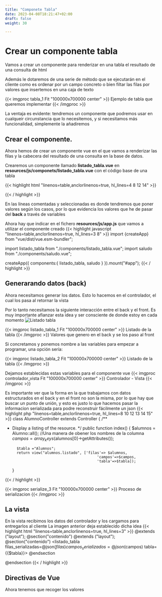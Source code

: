 ```yaml
---
title: "Componete Tabla"
date: 2023-04-08T18:21:47+02:00
draft: false
weight: 30

---
```


# Crear un componente tabla 

Vamos a crear un componente para renderizar en una tabla el resultado de una consulta de html

Además le dotaremos de una serie de método que se ejecutarán en el cliente como es ordenar por un campo concreto o bien filtar las filas por valores que insertemos en una caja de texto

{{< imgproc tabla_1 Fit "100000x700000 center" >}}
Ejemplo de tabla que queremos implementar
{{< /imgproc >}}


La ventaja es evidente: tendremos un componente que podremos usar en cualqueir circunstancia que lo necesitemos, y si necesitamos más funcionalidad, simplemente la añadiremos

## Crear el componente.

Ahora hemos de crear un componente vue en el que vamos a renderizar las  filas y la cabecera del resultado de una consulta en la base de datos.

Crearemos un componente llamado **listado_tabla.vue** en **resources/js/componets/listado_tabla.vue** con el código base de una tabla

{{< highlight html "linenos=table,anclorlinenos=true, hl_lines=4 8 12 14" >}}
<template>
<table>
    <caption>
        <!--Por ejemplo el nombre de la tabla-->
    </caption>
    <tr>
        <th>
            <!--Aquí las nombres de los campos -->
        </th>
    </tr>
    <tr> 
        <!--Tantas filas en la tabla como filas haya que listar-->
        <th>
        <!--De cada fila visualizo cada valor-->
        </th>
    </tr>
</table>
</template>

<script>
export default {
    name: "listado_tabla"
}
</script>

<style scoped>

</style>
{{< / highlight >}}

En las líneas comentadas y seleccionadas es donde tendremos que poner valores según los casos, por lo que evidencia los valores que he de pasar del **back** a través de variables

Ahora hay que indicar en el fichero **resources/js/app.js** que vamos a utilizar el componente creado
{{< highlight javascript "linenos=table,anclorlinenos=true, hl_lines=3 8" >}}
import {createApp} from "vue/dist/vue.esm-bundler";

import listado_tabla from "./components/listado_tabla.vue";
import saludo from "./components/saludo.vue";

createApp({
         components:{
                listado_tabla,
                saludo
         }
}).mount("#app");
{{< / highlight >}}
## Generarando datos (back)

Ahora necesitamos generar los datos. Esto lo hacemos en el controlador, el cual los pasa al retornar la vista

Por lo tanto necesitamos la siguiente interacción entre el back y el front. Es muy importante afianzar esta idea y ser consciente de donde estoy en cada momento
![Listado tabla](/images/listado_tabla_1.png)

{{< imgproc listado_tabla_1 Fit "100000x700000 center" >}}
Listado de la tabla
{{< /imgproc >}}
Valores que genero en el back y se los paso al front

Si concretamos y ponemos nombre a las variables para empezar a programar, una opción sería: 

{{< imgproc listado_tabla_2 Fit "100000x700000 center" >}}
Listado de la tabla
{{< /imgproc >}}

Dejamos establecidas estas variables para el componente vue
{{< imgproc controlador_vista Fit "100000x700000 center" >}}
Controlador - Vista
{{< /imgproc >}}

Es importante ver que la forma en la que trabajamos con datos estructurados en el back y en el front no son la misma, por lo que hay que buscar un punto de unión, y esto es justo lo que hacemos pasar la informacion serializada para podre reconstruir fácilmente un json
{{< highlight php "linenos=table,anclorlinenos=true, hl_lines=8 10 12 13 14 15" >}}
class AlumnoController extends Controller
{
/**
* Display a listing of the resource.
*/
public function index()
{
       $alumnos = Alumno::all();
       //Una manera de obener los nombres de la columna
        $campos = array_keys($alumnos[0]->getAttributes());
        
        $tabla ="Alumnos";
        return view("alumnos.listado", ['filas'=> $alumnos,
                                             'campos'=>$campos,
                                             'tabla'=>$tabla]);
    }

{{< / highlight >}}

{{< imgproc serialize_3 Fit "100000x700000 center" >}}
Proceso de serializacion
{{< /imgproc >}}


## La vista
En la vista recibimos los datos del controlador y los cargamos para entregarlos al cliente
La imagen anterior deja establecido dicha idea
{{< highlight html "linenos=table,anclorlinenos=true, hl_lines=3" >}}
@extends ("layout");
@section("contenido")
@extends ("layout");
@section("contenido")
<listado_tabla filas_serializadas=@json($filas) campos_serializados=@json($campos) tabla={{$tabla}}>
@endsection

@endsection
{{< / highlight >}}
## Directivas de Vue
Ahora tenemos que recoger los valores 
